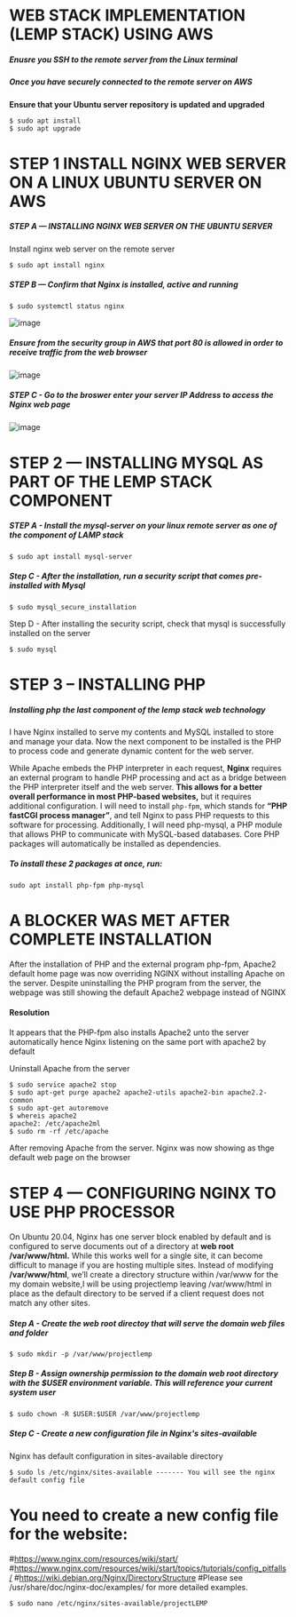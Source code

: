 # WEB STACK IMPLEMENTATION (LEMP STACK) USING AWS

##### Enusre you SSH to the remote server from the Linux terminal

##### Once you have securely connected to the remote server on AWS
**Ensure that your Ubuntu server repository is updated and upgraded**
```
$ sudo apt install
$ sudo apt upgrade
```
# STEP 1 INSTALL NGINX WEB SERVER ON A LINUX UBUNTU SERVER ON AWS

##### STEP A — INSTALLING NGINX WEB SERVER ON THE UBUNTU SERVER
Install nginx web server on the remote server
```
$ sudo apt install nginx
```
##### STEP B — Confirm that Nginx is installed, active and running
```
$ sudo systemctl status nginx
```
![image](https://user-images.githubusercontent.com/56724044/128054587-98100c84-976a-4b7b-906c-d0d3e024bfb9.png)

##### Ensure from the security group in AWS that port 80 is allowed in order to receive traffic from the web browser
![image](https://user-images.githubusercontent.com/56724044/128057324-72ffa1b9-d238-4ce4-a5c8-2036265663dc.png)

##### STEP C - Go to the broswer enter your server IP Address to access the Nginx web page
![image](https://user-images.githubusercontent.com/56724044/128057659-8d001870-3e45-47f4-ab3a-365df8dddeb7.png)

# STEP 2 — INSTALLING MYSQL AS PART OF THE LEMP STACK COMPONENT
##### STEP A - Install the mysql-server on your linux remote server as one of the component of LAMP stack
```
$ sudo apt install mysql-server
```
##### Step C - After the installation, run a security script that comes pre-installed with Mysql

```
$ sudo mysql_secure_installation
```

Step D - After installing the security script, check that mysql is successfully installed on the server
```
$ sudo mysql
```
# STEP 3 – INSTALLING PHP
##### Installing php the last component of the lemp stack web technology
I have Nginx installed to serve my contents and MySQL installed to store and manage your data. Now the next component to be installed is the PHP to process code and generate dynamic content for the web server.

While Apache embeds the PHP interpreter in each request, **Nginx** requires an external program to handle PHP processing and act as a bridge between the PHP interpreter itself and the web server. **This allows for a better overall performance in most PHP-based websites,** but it requires additional configuration. I will need to install `php-fpm`, which stands for **“PHP fastCGI process manager”**, and tell Nginx to pass PHP requests to this software for processing. Additionally, I will need php-mysql, a PHP module that allows PHP to communicate with MySQL-based databases. Core PHP packages will automatically be installed as dependencies.

##### To install these 2 packages at once, run:
```
sudo apt install php-fpm php-mysql
```
# A BLOCKER WAS MET AFTER COMPLETE INSTALLATION
After the installation of PHP and the external program php-fpm, Apache2 default home page was now overriding NGINX without installing Apache on the server.
Despite uninstalling the PHP program from the server, the webpage was still showing the default Apache2 webpage instead of NGINX

#### Resolution
It appears that the PHP-fpm also installs Apache2 unto the server automatically hence Nginx listening on the same port with apache2 by default

Uninstall Apache from the server
```
$ sudo service apache2 stop
$ sudo apt-get purge apache2 apache2-utils apache2-bin apache2.2-common
$ sudo apt-get autoremove
$ whereis apache2
apache2: /etc/apache2ml
$ sudo rm -rf /etc/apache
```
After removing Apache from the server. Nginx was now showing as thge default web page on the browser

# STEP 4 — CONFIGURING NGINX TO USE PHP PROCESSOR
On Ubuntu 20.04, Nginx has one server block enabled by default and is configured to serve documents out of a directory at **web root /var/www/html.** While this works well for a single site, it can become difficult to manage if you are hosting multiple sites. Instead of modifying **/var/www/html**, we’ll create a directory structure within /var/www for the my domain website,I will be using projectlemp leaving /var/www/html in place as the default directory to be served if a client request does not match any other sites.

##### Step A - Create the web root directoy that will serve the domain web files and folder
```
$ sudo mkdir -p /var/www/projectlemp
```
##### Step B - Assign ownership permission to the domain web root directory with the $USER environment variable. This will reference your current system user
```
$ sudo chown -R $USER:$USER /var/www/projectlemp
```
##### Step C - Create a new configuration file in Nginx's sites-available
Nginx has default configuration in sites-available directory
```
$ sudo ls /etc/nginx/sites-available ------- You will see the nginx default config file
```
# You need to create a new config file for the website: 
#https://www.nginx.com/resources/wiki/start/
#https://www.nginx.com/resources/wiki/start/topics/tutorials/config_pitfalls/
#https://wiki.debian.org/Nginx/DirectoryStructure
#Please see /usr/share/doc/nginx-doc/examples/ for more detailed examples.

```
$ sudo nano /etc/nginx/sites-available/projectLEMP
```
